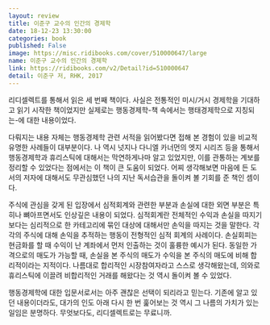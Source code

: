 ```yaml
---
layout: review
title: 이준구 교수의 인간의 경제학
date: 18-12-23 13:30:00
categories: book
published: False
image: https://misc.ridibooks.com/cover/510000647/large
name: 이준구 교수의 인간의 경제학
link: https://ridibooks.com/v2/Detail?id=510000647
detail: 이준구 저, RHK, 2017
---
```

 리디셀렉트를 통해서 읽은 세 번째 책이다. 사실은 전통적인 미시/거시 경제학을 기대하고 읽기 시작한 책이었지만 실제로는 행동경제학-책 속에서는 행태경제학으로 지칭되는-에 대한 내용이었다.

 다뤄지는 내용 자체는 행동경제학 관련 서적을 읽어봤다면 접해 본 경험이 있을 비교적 유명한 사례들이 대부분이다. 나 역시 넛지나 다니엘 카너먼의 엣지 시리즈 등을 통해서 행동경제학과 휴리스틱에 대해서는 막연하게나마 알고 있었지만, 이를 관통하는 계보를 정리할 수 있었다는 점에서는 이 책이 큰 도움이 되었다. 어찌 생각해보면 마음에 든 도서의 저자에 대해서도 무관심했던 나의 지난 독서습관을 돌이켜 볼 기회를 준 책인 셈이다.

주식에 관심을 갖게 된 입장에서 심적회계와 관련한 부분과 손실에 대한 외면 부분은 특히나 뼈아프면서도 인상깊은 내용이 되었다. 심적회계란 전체적인 수익과 손실을 따지기보다는 심리적으로 한 카테고리에 묶인 대상에 대해서만 손익을 따지는 것을 말한다. 각각의 주식에 대해 손익을 추적하는 행동이 전형적인 심적 회계의 사례이다. 손실회피는 현금화를 할 때 수익이 난 계좌에서 먼저 인출하는 것이 훌륭한 예시가 된다. 동일한 가격으로의 매도가 가능할 때, 손실을 본 주식의 매도가 수익을 본 주식의 매도에 비해 합리적이라는 지적이다. 나름대로 합리적인 시장참여자라고 스스로 생각해왔는데, 의와로 휴리스틱에 이끌려 비합리적인 거래를 해왔다는 것 역시 돌이켜 볼 수 있었다.

행동경제학에 대한 입문서로서는 아주 괜찮은 선택이 되리라고 믿는다. 기존에 알고 있던 내용이더라도, 대가의 인도 아래 다시 한 번 훑어보는 것 역시 그 나름의 가치가 있는 일임은 분명하다. 무엇보다도, 리디셀렉트로는 무료니까.
